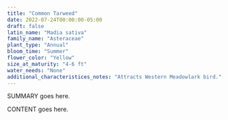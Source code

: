 ```yaml
---
title: "Common Tarweed"
date: 2022-07-24T00:00:00-05:00
draft: false
latin_name: "Madia sativa"
family_name: "Asteraceae"
plant_type: "Annual"
bloom_time: "Summer"
flower_color: "Yellow"
size_at_maturity: "4-6 ft"
water_needs: "None"
additional_characteristices_notes: "Attracts Western Meadowlark bird."
---
```


SUMMARY goes here.

<!--more-->

CONTENT goes here.